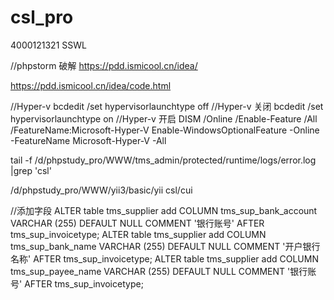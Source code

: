 # csl_pro
4000121321 SSWL

//phpstorm 破解
https://pdd.ismicool.cn/idea/

https://pdd.ismicool.cn/idea/code.html

//Hyper-v
bcdedit /set hypervisorlaunchtype off    //Hyper-v 关闭
bcdedit /set hypervisorlaunchtype on    //Hyper-v 开启
DISM /Online /Enable-Feature /All /FeatureName:Microsoft-Hyper-V
Enable-WindowsOptionalFeature -Online -FeatureName Microsoft-Hyper-V -All


tail -f /d/phpstudy_pro/WWW/tms_admin/protected/runtime/logs/error.log |grep 'csl'

/d/phpstudy_pro/WWW/yii3/basic/yii csl/cui 

//添加字段
ALTER table tms_supplier add COLUMN tms_sup_bank_account VARCHAR (255) DEFAULT NULL COMMENT '银行账号' AFTER tms_sup_invoicetype;
ALTER table tms_supplier add COLUMN tms_sup_bank_name VARCHAR (255) DEFAULT NULL COMMENT '开户银行名称' AFTER tms_sup_invoicetype;
ALTER table tms_supplier add COLUMN tms_sup_payee_name VARCHAR (255) DEFAULT NULL COMMENT '银行账号' AFTER tms_sup_invoicetype;